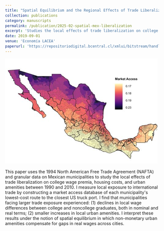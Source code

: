 ```yaml
---
title: "Spatial Equilibrium and the Regional Effects of Trade Liberalization"
collection: publications
category: manuscripts
permalink: /publication/2025-02-spatial-mex-liberalization
excerpt: 'Studies the local effects of trade liberalization on college wage premia, housing costs, and urban amenities.'
date: 2019-09-01
venue: 'Economía LACEA'
paperurl: 'https://repositoriodigital.bcentral.cl/xmlui/bitstream/handle/20.500.12580/3607/BCCh-rec-v22n2ago2019p022-038.pdf?sequence=1&isAllowed=y'
---
```

![paper logo3](/images/regional-trade.jpg)

This paper uses the 1994 North American Free Trade Agreement (NAFTA) and granular data on Mexican municipalities to study the local effects of trade liberalization on college wage premia, housing costs, and urban amenities between 1990 and 2010. I measure local exposure to international trade by constructing a market access database of each municipality's lowest-cost route to the closest US truck port. I find that municipalities facing larger trade exposure experienced: (1) declines in local wage differences between college and noncollege graduates, both in nominal and real terms; (2) smaller increases in local urban amenities. I interpret these results under the notion of spatial equilibrium in which non-monetary urban amenities compensate for gaps in real wages across cities.
